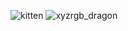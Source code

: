 ![kitten](https://github.com/Aikawa3311/GeometryProcessing/blob/master/raycast/kitten_highreso.gif)
![xyzrgb_dragon](https://github.com/Aikawa3311/GeometryProcessing/blob/master/raycast/xyzrgb_dragon.gif)

<!--
### Hi there 👋

**Aikawa3311/Aikawa3311** is a ✨ _special_ ✨ repository because its `README.md` (this file) appears on your GitHub profile.

Here are some ideas to get you started:

- 🔭 I’m currently working on ...
- 🌱 I’m currently learning ...
- 👯 I’m looking to collaborate on ...
- 🤔 I’m looking for help with ...
- 💬 Ask me about ...
- 📫 How to reach me: ...
- 😄 Pronouns: ...
- ⚡ Fun fact: ...
-->
